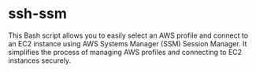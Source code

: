 # ssh-ssm
This Bash script allows you to easily select an AWS profile and connect to an EC2 instance using AWS Systems Manager (SSM) Session Manager. It simplifies the process of managing AWS profiles and connecting to EC2 instances securely.
